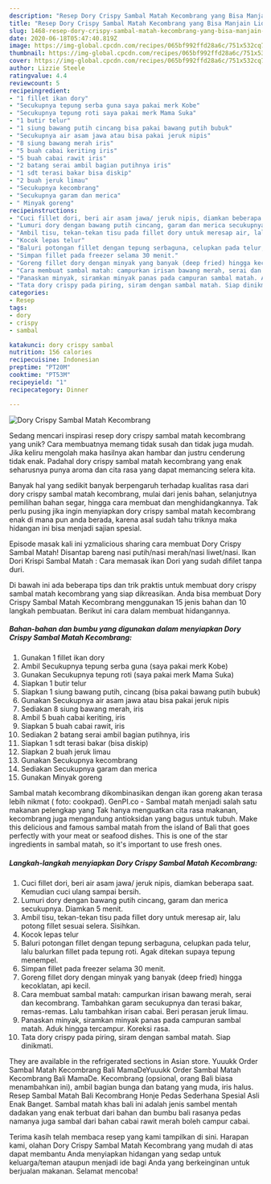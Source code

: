 ```yaml
---
description: "Resep Dory Crispy Sambal Matah Kecombrang yang Bisa Manjain Lidah"
title: "Resep Dory Crispy Sambal Matah Kecombrang yang Bisa Manjain Lidah"
slug: 1468-resep-dory-crispy-sambal-matah-kecombrang-yang-bisa-manjain-lidah
date: 2020-06-18T05:47:40.819Z
image: https://img-global.cpcdn.com/recipes/065bf992ffd28a6c/751x532cq70/dory-crispy-sambal-matah-kecombrang-foto-resep-utama.jpg
thumbnail: https://img-global.cpcdn.com/recipes/065bf992ffd28a6c/751x532cq70/dory-crispy-sambal-matah-kecombrang-foto-resep-utama.jpg
cover: https://img-global.cpcdn.com/recipes/065bf992ffd28a6c/751x532cq70/dory-crispy-sambal-matah-kecombrang-foto-resep-utama.jpg
author: Lizzie Steele
ratingvalue: 4.4
reviewcount: 5
recipeingredient:
- "1 fillet ikan dory"
- "Secukupnya tepung serba guna saya pakai merk Kobe"
- "Secukupnya tepung roti saya pakai merk Mama Suka"
- "1 butir telur"
- "1 siung bawang putih cincang bisa pakai bawang putih bubuk"
- "Secukupnya air asam jawa atau bisa pakai jeruk nipis"
- "8 siung bawang merah iris"
- "5 buah cabai keriting iris"
- "5 buah cabai rawit iris"
- "2 batang serai ambil bagian putihnya iris"
- "1 sdt terasi bakar bisa diskip"
- "2 buah jeruk limau"
- "Secukupnya kecombrang"
- "Secukupnya garam dan merica"
- " Minyak goreng"
recipeinstructions:
- "Cuci fillet dori, beri air asam jawa/ jeruk nipis, diamkan beberapa saat. Kemudian cuci ulang sampai bersih."
- "Lumuri dory dengan bawang putih cincang, garam dan merica secukupnya. Diamkan 5 menit."
- "Ambil tisu, tekan-tekan tisu pada fillet dory untuk meresap air, lalu potong fillet sesuai selera. Sisihkan."
- "Kocok lepas telur"
- "Baluri potongan fillet dengan tepung serbaguna, celupkan pada telur, lalu balurkan fillet pada tepung roti. Agak ditekan supaya tepung menempel."
- "Simpan fillet pada freezer selama 30 menit."
- "Goreng fillet dory dengan minyak yang banyak (deep fried) hingga kecoklatan, api kecil."
- "Cara membuat sambal matah: campurkan irisan bawang merah, serai dan kecombrang. Tambahkan garam secukupnya dan terasi bakar, remas-remas. Lalu tambahkan irisan cabai. Beri perasan jeruk limau."
- "Panaskan minyak, siramkan minyak panas pada campuran sambal matah. Aduk hingga tercampur. Koreksi rasa."
- "Tata dory crispy pada piring, siram dengan sambal matah. Siap dinikmati."
categories:
- Resep
tags:
- dory
- crispy
- sambal

katakunci: dory crispy sambal 
nutrition: 156 calories
recipecuisine: Indonesian
preptime: "PT20M"
cooktime: "PT53M"
recipeyield: "1"
recipecategory: Dinner

---
```



![Dory Crispy Sambal Matah Kecombrang](https://img-global.cpcdn.com/recipes/065bf992ffd28a6c/751x532cq70/dory-crispy-sambal-matah-kecombrang-foto-resep-utama.jpg)

Sedang mencari inspirasi resep dory crispy sambal matah kecombrang yang unik? Cara membuatnya memang tidak susah dan tidak juga mudah. Jika keliru mengolah maka hasilnya akan hambar dan justru cenderung tidak enak. Padahal dory crispy sambal matah kecombrang yang enak seharusnya punya aroma dan cita rasa yang dapat memancing selera kita.

Banyak hal yang sedikit banyak berpengaruh terhadap kualitas rasa dari dory crispy sambal matah kecombrang, mulai dari jenis bahan, selanjutnya pemilihan bahan segar, hingga cara membuat dan menghidangkannya. Tak perlu pusing jika ingin menyiapkan dory crispy sambal matah kecombrang enak di mana pun anda berada, karena asal sudah tahu triknya maka hidangan ini bisa menjadi sajian spesial.

Episode masak kali ini yzmalicious sharing cara membuat Dory Crispy Sambal Matah! Disantap bareng nasi putih/nasi merah/nasi liwet/nasi. Ikan Dori Krispi Sambal Matah : Cara memasak ikan Dori yang sudah difilet tanpa duri.


Di bawah ini ada beberapa tips dan trik praktis untuk membuat dory crispy sambal matah kecombrang yang siap dikreasikan. Anda bisa membuat Dory Crispy Sambal Matah Kecombrang menggunakan 15 jenis bahan dan 10 langkah pembuatan. Berikut ini cara dalam membuat hidangannya.

<!--inarticleads1-->

##### Bahan-bahan dan bumbu yang digunakan dalam menyiapkan Dory Crispy Sambal Matah Kecombrang:

1. Gunakan 1 fillet ikan dory
1. Ambil Secukupnya tepung serba guna (saya pakai merk Kobe)
1. Gunakan Secukupnya tepung roti (saya pakai merk Mama Suka)
1. Siapkan 1 butir telur
1. Siapkan 1 siung bawang putih, cincang (bisa pakai bawang putih bubuk)
1. Gunakan Secukupnya air asam jawa atau bisa pakai jeruk nipis
1. Sediakan 8 siung bawang merah, iris
1. Ambil 5 buah cabai keriting, iris
1. Siapkan 5 buah cabai rawit, iris
1. Sediakan 2 batang serai ambil bagian putihnya, iris
1. Siapkan 1 sdt terasi bakar (bisa diskip)
1. Siapkan 2 buah jeruk limau
1. Gunakan Secukupnya kecombrang
1. Sediakan Secukupnya garam dan merica
1. Gunakan  Minyak goreng


Sambal matah kecombrang dikombinasikan dengan ikan goreng akan terasa lebih nikmat ( foto: cookpad). GenPI.co - Sambal matah menjadi salah satu makanan pelengkap yang Tak hanya menguatkan cita rasa makanan, kecombrang juga mengandung antioksidan yang bagus untuk tubuh. Make this delicious and famous sambal matah from the island of Bali that goes perfectly with your meat or seafood dishes. This is one of the star ingredients in sambal matah, so it&#39;s important to use fresh ones. 

<!--inarticleads2-->

##### Langkah-langkah menyiapkan Dory Crispy Sambal Matah Kecombrang:

1. Cuci fillet dori, beri air asam jawa/ jeruk nipis, diamkan beberapa saat. Kemudian cuci ulang sampai bersih.
1. Lumuri dory dengan bawang putih cincang, garam dan merica secukupnya. Diamkan 5 menit.
1. Ambil tisu, tekan-tekan tisu pada fillet dory untuk meresap air, lalu potong fillet sesuai selera. Sisihkan.
1. Kocok lepas telur
1. Baluri potongan fillet dengan tepung serbaguna, celupkan pada telur, lalu balurkan fillet pada tepung roti. Agak ditekan supaya tepung menempel.
1. Simpan fillet pada freezer selama 30 menit.
1. Goreng fillet dory dengan minyak yang banyak (deep fried) hingga kecoklatan, api kecil.
1. Cara membuat sambal matah: campurkan irisan bawang merah, serai dan kecombrang. Tambahkan garam secukupnya dan terasi bakar, remas-remas. Lalu tambahkan irisan cabai. Beri perasan jeruk limau.
1. Panaskan minyak, siramkan minyak panas pada campuran sambal matah. Aduk hingga tercampur. Koreksi rasa.
1. Tata dory crispy pada piring, siram dengan sambal matah. Siap dinikmati.


They are available in the refrigerated sections in Asian store. Yuuukk Order Sambal Matah Kecombrang Bali MamaDeYuuukk Order Sambal Matah Kecombrang Bali MamaDe. Kecombrang (opsional, orang Bali biasa menambahkan ini), ambil bagian bunga dan batang yang muda, iris halus. Resep Sambal Matah Bali Kecombrang Honje Pedas Sederhana Spesial Asli Enak Banget. Sambal matah khas bali ini adalah jenis sambel mentah dadakan yang enak terbuat dari bahan dan bumbu bali rasanya pedas namanya juga sambal dari bahan cabai rawit merah boleh campur cabai. 

Terima kasih telah membaca resep yang kami tampilkan di sini. Harapan kami, olahan Dory Crispy Sambal Matah Kecombrang yang mudah di atas dapat membantu Anda menyiapkan hidangan yang sedap untuk keluarga/teman ataupun menjadi ide bagi Anda yang berkeinginan untuk berjualan makanan. Selamat mencoba!
